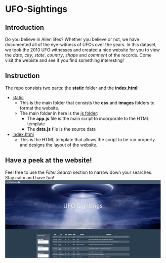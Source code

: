 # UFO-Sightings

## Introduction

Do you believe in Alien lifes? Whether you believe or not, we have documented all of the eye-witness of UFOs over the years. In this dataset, we took the 2010 UFO witnesses and created a nice website for you to view the *date*, *city*, *state*, *country*, *shape* and *comment* of the records. Come visit the webiste and see if you find something interesting!

## Instruction

The repo consists two parts: the **static** folder and the **index.html**:
- [static](https://github.com/Grace-Bijun-Li/UFO-Sightings/tree/main/static)
    - This is the main folder that consists the **css** and **images** folders to format the website. 
    - The main folder in here is the [js folder](https://github.com/Grace-Bijun-Li/UFO-Sightings/tree/main/static/js):
        - The **app.js** file is the main script to incorporate to the HTML template
        - The **data.js** file is the source data
- [index.html](https://github.com/Grace-Bijun-Li/UFO-Sightings/blob/main/index.html)
    - This is the HTML template that allows the script to be run properly and designs the layout of the website.

## Have a peek at the website!
Feel free to use the *Filter Search* section to narrow down your searches. Stay calm and have fun!
![website-shot.png](https://github.com/Grace-Bijun-Li/UFO-Sightings/blob/main/website-shot.PNG)